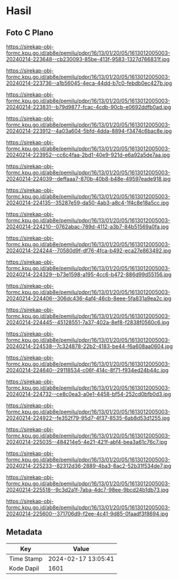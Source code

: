 # Hasil

## Foto C Plano

https://sirekap-obj-formc.kpu.go.id/ab8e/pemilu/pdpr/16/13/01/20/05/1613012005003-20240214-223648--cb230093-85be-413f-9583-1327d766831f.jpg

https://sirekap-obj-formc.kpu.go.id/ab8e/pemilu/pdpr/16/13/01/20/05/1613012005003-20240214-223736--a1b56045-4eca-44dd-b7c0-febdb0ec427b.jpg

https://sirekap-obj-formc.kpu.go.id/ab8e/pemilu/pdpr/16/13/01/20/05/1613012005003-20240214-223831--b79d9877-fcac-4cdb-90cb-e0692ddfb0ad.jpg

https://sirekap-obj-formc.kpu.go.id/ab8e/pemilu/pdpr/16/13/01/20/05/1613012005003-20240214-223912--4a03a604-5bfd-4dda-8894-f3474c6bac8e.jpg

https://sirekap-obj-formc.kpu.go.id/ab8e/pemilu/pdpr/16/13/01/20/05/1613012005003-20240214-223952--cc6c4faa-2bd1-40e9-921d-e6a92a5de7aa.jpg

https://sirekap-obj-formc.kpu.go.id/ab8e/pemilu/pdpr/16/13/01/20/05/1613012005003-20240214-224039--deffaaa7-870b-40b8-b48e-49597eade918.jpg

https://sirekap-obj-formc.kpu.go.id/ab8e/pemilu/pdpr/16/13/01/20/05/1613012005003-20240214-224135--35287e59-da50-4ab3-a8c4-1f4c8e18a5cc.jpg

https://sirekap-obj-formc.kpu.go.id/ab8e/pemilu/pdpr/16/13/01/20/05/1613012005003-20240214-224210--0762abac-789d-4112-a3b7-84b51569a0fa.jpg

https://sirekap-obj-formc.kpu.go.id/ab8e/pemilu/pdpr/16/13/01/20/05/1613012005003-20240214-224244--70580d9f-df76-4fca-b492-eca27e863492.jpg

https://sirekap-obj-formc.kpu.go.id/ab8e/pemilu/pdpr/16/13/01/20/05/1613012005003-20240214-224329--b73e1598-a195-4cc6-b472-886d99d55156.jpg

https://sirekap-obj-formc.kpu.go.id/ab8e/pemilu/pdpr/16/13/01/20/05/1613012005003-20240214-224406--306dc436-4af4-46cb-8eee-5fa831a9ea2c.jpg

https://sirekap-obj-formc.kpu.go.id/ab8e/pemilu/pdpr/16/13/01/20/05/1613012005003-20240214-224445--45128551-7a37-402a-8ef8-f2838f0560c6.jpg

https://sirekap-obj-formc.kpu.go.id/ab8e/pemilu/pdpr/16/13/01/20/05/1613012005003-20240214-224538--7c324878-22b2-4183-be44-f6a608aa0604.jpg

https://sirekap-obj-formc.kpu.go.id/ab8e/pemilu/pdpr/16/13/01/20/05/1613012005003-20240214-224640--29118534-c06f-414c-8f71-f934ed24b44c.jpg

https://sirekap-obj-formc.kpu.go.id/ab8e/pemilu/pdpr/16/13/01/20/05/1613012005003-20240214-224732--ce8c0ea3-a0e1-4458-bf54-252cd0bfb0d3.jpg

https://sirekap-obj-formc.kpu.go.id/ab8e/pemilu/pdpr/16/13/01/20/05/1613012005003-20240214-224922--fe352f79-95d7-4f37-8535-6ab8d53d1255.jpg

https://sirekap-obj-formc.kpu.go.id/ab8e/pemilu/pdpr/16/13/01/20/05/1613012005003-20240214-225035--484214e5-4e21-421f-abf4-bea3a61c76c7.jpg

https://sirekap-obj-formc.kpu.go.id/ab8e/pemilu/pdpr/16/13/01/20/05/1613012005003-20240214-225233--82312d36-2889-4ba3-8ac2-52b31f534de7.jpg

https://sirekap-obj-formc.kpu.go.id/ab8e/pemilu/pdpr/16/13/01/20/05/1613012005003-20240214-225518--9c3d2a1f-7aba-4dc7-98ee-9bcd24b1db73.jpg

https://sirekap-obj-formc.kpu.go.id/ab8e/pemilu/pdpr/16/13/01/20/05/1613012005003-20240214-225600--371706d9-f2ee-4c41-9d85-0faadf3f8694.jpg


## Metadata

| Key        | Value               |
| ---------- | ------------------- |
| Time Stamp | 2024-02-17 13:05:41 |
| Kode Dapil | 1601                |



